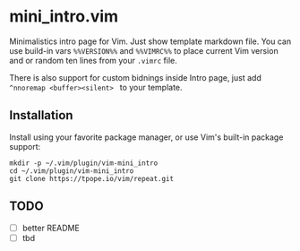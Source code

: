 # mini_intro.vim

Minimalistics intro page for Vim. Just show template markdown file.
You can use build-in vars `%%VERSION%%` and `%%VIMRC%%` to place
current Vim version and or random ten lines from your `.vimrc` file.

There is also support for custom bidnings inside Intro page, just add
`^nnoremap <buffer><silent> ` to your template.

## Installation

Install using your favorite package manager, or use Vim's built-in package
support:

    mkdir -p ~/.vim/plugin/vim-mini_intro
    cd ~/.vim/plugin/vim-mini_intro
    git clone https://tpope.io/vim/repeat.git

## TODO
- [ ] better README
- [ ] tbd
